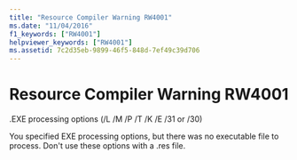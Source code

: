 ```yaml
---
title: "Resource Compiler Warning RW4001"
ms.date: "11/04/2016"
f1_keywords: ["RW4001"]
helpviewer_keywords: ["RW4001"]
ms.assetid: 7c2d35eb-9899-46f5-848d-7ef49c39d706
---
```

# Resource Compiler Warning RW4001

.EXE processing options (/L /M /P /T /K /E /31 or /30)

You specified EXE processing options, but there was no executable file to process. Don't use these options with a .res file.
